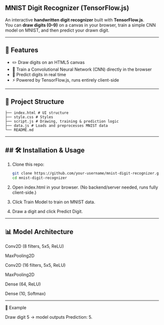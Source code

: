 ## MNIST Digit Recognizer (TensorFlow.js)

An interactive **handwritten digit recognizer** built with **TensorFlow.js**.  
You can **draw digits (0–9)** on a canvas in your browser, train a simple CNN model on MNIST, and then predict your drawn digit.

---

## 🚀 Features
- ✏️ Draw digits on an HTML5 canvas
- 🧠 Train a Convolutional Neural Network (CNN) directly in the browser
- 🔮 Predict digits in real time
- ⚡ Powered by TensorFlow.js, runs entirely client-side

---

## 📂 Project Structure
```
├── index.html # UI structure
├── style.css # Styles
├── script.js # Drawing, training & prediction logic
├── data.js # Loads and preprocesses MNIST data
└── README.md
```

---
## ## 🛠️ Installation & Usage

1. Clone this repo:
   ```bash
   git clone https://github.com/your-username/mnist-digit-recognizer.git
   cd mnist-digit-recognizer
2. Open index.html in your browser.
(No backend/server needed, runs fully client-side.)

3. Click Train Model to train on MNIST data.

4. Draw a digit and click Predict Digit.

---

## 📊 Model Architecture

Conv2D (8 filters, 5x5, ReLU)

MaxPooling2D

Conv2D (16 filters, 5x5, ReLU)

MaxPooling2D

Dense (64, ReLU)

Dense (10, Softmax)

---

🔮 Example

Draw digit 5 → model outputs Prediction: 5.
